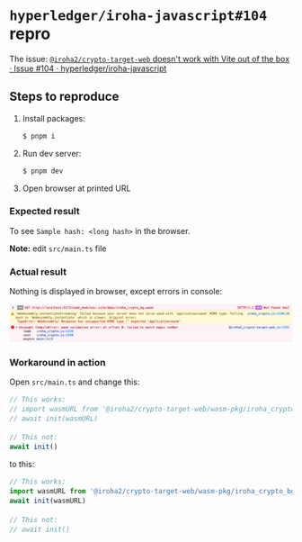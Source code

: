 # `hyperledger/iroha-javascript#104` repro

The issue:
[`@iroha2/crypto-target-web` doesn't work with Vite out of the box · Issue #104 · hyperledger/iroha-javascript](https://github.com/hyperledger/iroha-javascript/issues/104)

## Steps to reproduce

1. Install packages:
    ```bash
    $ pnpm i
    ```
2. Run dev server:
    ```bash
    $ pnpm dev
    ```
3. Open browser at printed URL

### Expected result

To see `Sample hash: <long hash>` in the browser.

**Note:** edit `src/main.ts` file

### Actual result

Nothing is displayed in browser, except errors in console:

![img.png](img.png)

### Workaround in action

Open `src/main.ts` and change this: 

```ts
// This works:
// import wasmURL from '@iroha2/crypto-target-web/wasm-pkg/iroha_crypto_bg.wasm?url'
// await init(wasmURL)

// This not:
await init()
```

to this:


```ts
// This works:
import wasmURL from '@iroha2/crypto-target-web/wasm-pkg/iroha_crypto_bg.wasm?url'
await init(wasmURL)

// This not:
// await init()
```
